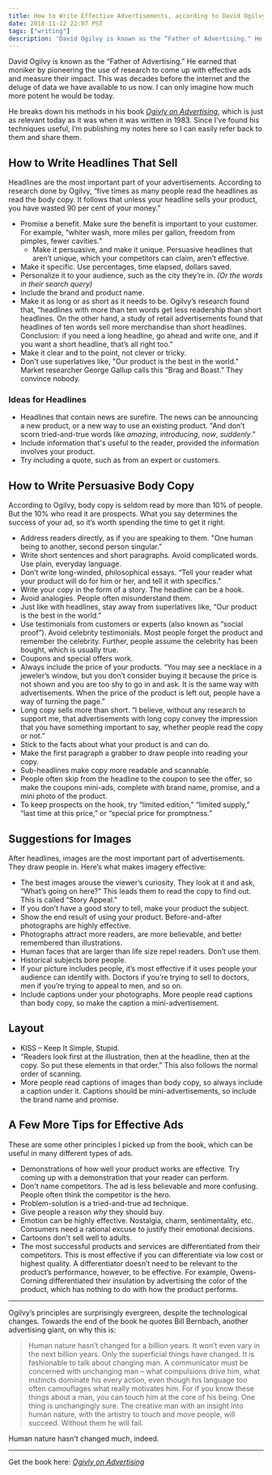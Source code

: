 ```yaml
---
title: How to Write Effective Advertisements, according to David Ogilvy
date: 2018-11-12 22:07 PST
tags: ["writing"]
description: 'David Ogilvy is known as the “Father of Advertising." He earned that moniker by pioneering the use of research to come up with effective ads and measure their impact. He breaks down his methods in his book "Ogivly on Advertising," which is just as relevant today as it was when it was written in 1983. Since I’ve found his techniques useful, I’m publishing my notes here so I can easily refer back to them and share them.'
---
```


David Ogilvy is known as the “Father of Advertising.” He earned that moniker by pioneering the use of research to come up with effective ads and measure their impact. This was decades before the internet and the deluge of data we have available to us now. I can only imagine how much more potent he would be today.

He breaks down his methods in his book [_Ogivly on Advertising_](https://www.amazon.com/Ogilvy-Advertising-David/dp/039472903X/ref=sr_1_1?ie=UTF8&qid=1542089363&sr=8-1&keywords=ogilvy+on+advertising), which is just as relevant today as it was when it was written in 1983. Since I’ve found his techniques useful, I’m publishing my notes here so I can easily refer back to them and share them.

## How to Write Headlines That Sell

Headlines are the most important part of your advertisements. According to research done by Ogilvy, “five times as many people read the headlines as read the body copy. It follows that unless your headline sells your product, you have wasted 90 per cent of your money.”

- Promise a benefit. Make sure the benefit is important to your customer. For example, “whiter wash, more miles per gallon, freedom from pimples, fewer cavities.”
    - Make it persuasive, and make it unique. Persuasive headlines that aren’t unique, which your competitors can claim, aren’t effective.
- Make it specific. Use percentages, time elapsed, dollars saved.
- Personalize it to your audience, such as the city they’re in. _(Or the words in their search query)_
- Include the brand and product name.
- Make it as long or as short as it needs to be. Ogilvy’s research found that, “headlines with more than ten words get less readership than short headlines. On the other hand, a study of retail advertisements found that headlines of ten words sell more merchandise than short headlines. Conclusion: if you need a long headline, go ahead and write one, and if you want a short headline, that’s all right too.”
- Make it clear and to the point, not clever or tricky.
- Don't use superlatives like, "Our product is the best in the world." Market researcher George Gallup calls this “Brag and Boast.” They convince nobody.

### Ideas for Headlines

- Headlines that contain news are surefire. The news can be announcing a new product, or a new way to use an existing product. "And don’t scorn tried-and-true words like _amazing_, _introducing_, _now_, _suddenly_.”
- Include information that's useful to the reader, provided the information involves your product.
- Try including a quote, such as from an expert or customers.

## How to Write Persuasive Body Copy

According to Ogilvy, body copy is seldom read by more than 10% of people. But the 10% who read it are prospects. What you say determines the success of your ad, so it’s worth spending the time to get it right.

- Address readers directly, as if you are speaking to them. "One human being to another, second person singular.”
- Write short sentences and short paragraphs. Avoid complicated words. Use plain, everyday language.
- Don’t write long-winded, philosophical essays. “Tell your reader what your product will do for him or her, and tell it with specifics.”
- Write your copy in the form of a story. The headline can be a hook.
- Avoid analogies. People often misunderstand them.
- Just like with headlines, stay away from superlatives like, “Our product is the best in the world.”
- Use testimonials from customers or experts (also known as “social proof”). Avoid celebrity testimonials. Most people forget the product and remember the celebrity. Further, people assume the celebrity has been bought, which is usually true.
- Coupons and special offers work.
- Always include the price of your products. “You may see a necklace in a jeweler’s window, but you don’t consider buying it because the price is not shown and you are too shy to go in and ask. It is the same way with advertisements. When the price of the product is left out, people have a way of turning the page.”
- Long copy sells more than short. “I believe, without any research to support me, that advertisements with long copy convey the impression that you have something important to say, whether people read the copy or not.”
- Stick to the facts about what your product is and can do.
- Make the first paragraph a grabber to draw people into reading your copy.
- Sub-headlines make copy more readable and scannable.
- People often skip from the headline to the coupon to see the offer, so make the coupons mini-ads, complete with brand name, promise, and a mini photo of the product.
- To keep prospects on the hook, try “limited edition,” “limited supply,” “last time at this price,” or “special price for promptness.”

## Suggestions for Images

After headlines, images are the most important part of advertisements. They draw people in. Here’s what makes imagery effective:

- The best images arouse the viewer’s curiosity. They look at it and ask, “What’s going on here?” This leads them to read the copy to find out. This is called “Story Appeal.”
- If you don’t have a good story to tell, make your product the subject.
- Show the end result of using your product. Before-and-after photographs are highly effective.
- Photographs attract more readers, are more believable, and better remembered than illustrations.
- Human faces that are larger than life size repel readers. Don’t use them.
- Historical subjects bore people.
- If your picture includes people, it’s most effective if it uses people your audience can identify with. Doctors if you’re trying to sell to doctors, men if you’re trying to appeal to men, and so on.
- Include captions under your photographs. More people read captions than body copy, so make the caption a mini-advertisement.

## Layout

- KISS – Keep It Simple, Stupid.
- “Readers look first at the illustration, then at the headline, then at the copy. So put these elements in that order.” This also follows the normal order of scanning.
- More people read captions of images than body copy, so always include a caption under it. Captions should be mini-advertisements, so include the brand name and promise.

## A Few More Tips for Effective Ads

These are some other principles I picked up from the book, which can be useful in many different types of ads.

- Demonstrations of how well your product works are effective. Try coming up with a demonstration that your reader can perform.
- Don't name competitors. The ad is less believable and more confusing. People often think the competitor is the hero.
- Problem-solution is a tried-and-true ad technique.
- Give people a reason _why_ they should buy.
- Emotion can be highly effective. Nostalgia, charm, sentimentality, etc. Consumers need a rational excuse to justify their emotional decisions.
- Cartoons don't sell well to adults.
- The most successful products and services are differentiated from their competitors. This is most effective if you can differentiate via low cost or highest quality. A differentiator doesn’t need to be relevant to the product’s performance, however, to be effective. For example, Owens-Corning differentiated their insulation by advertising the color of the product, which has nothing to do with how the product performs.

---

Ogilvy’s principles are surprisingly evergreen, despite the technological changes. Towards the end of the book he quotes Bill Bernbach, another advertising giant, on why this is:

> Human nature hasn’t changed for a billion years. It won’t even vary in the next billion years. Only the superficial things have changed. It is fashionable to talk about changing man. A communicator must be concerned with unchanging man – what compulsions drive him, what instincts dominate his every action, even though his language too often camouflages what really motivates him. For if you know these things about a man, you can touch him at the core of his being. One thing is unchangingly sure. The creative man with an insight into human nature, with the artistry to touch and move people, will succeed. Without them he will fail.

Human nature hasn't changed much, indeed.

---

Get the book here: [_Ogivly on Advertising_](https://www.amazon.com/Ogilvy-Advertising-David/dp/039472903X/ref=sr_1_1?ie=UTF8&qid=1542089363&sr=8-1&keywords=ogilvy+on+advertising)
